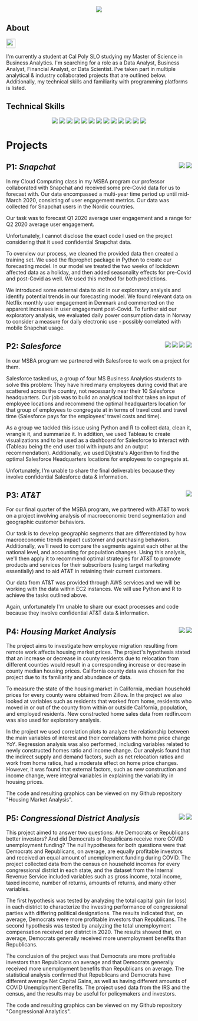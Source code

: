 <h1 align="center">
  <a href="https://git.io/typing-svg%22%3E">
    <img src="https://readme-typing-svg.herokuapp.com/?lines=Harrison+Pearce+Portfolio&center=true&size=25&color=0077b5%22%3E">
  </a>
</h1>


## About

<a href="https://www.linkedin.com/in/harrisonleepearce"> <img src="https://img.shields.io/badge/linkedin-%230077B5.svg?&style=for-the-badge&logo=linkedin&logoColor=white" height=25></a>

I'm currently a student at Cal Poly SLO studying my Master of Science in Business Analytics. I'm searching for a role as a Data Analyst, Business Analyst, Financial Analyst, or Data Scientist. I've taken part in multiple analytical & industry collaborated projects that are outlined below. Additionally, my technical skills and familiarity with programming platforms is listed. 

## Technical Skills
<p align='center'>
<img src="https://img.shields.io/badge/MySQL-005C84?style=for-the-badge&logo=mysql&logoColor=white" />
<img src="https://img.shields.io/badge/Python-FFD43B?style=for-the-badge&logo=python&logoColor=blue" />
<img src="https://img.shields.io/badge/R-276DC3?style=for-the-badge&logo=r&logoColor=white" />
<img src="https://img.shields.io/badge/Jupyter-F37626.svg?&style=for-the-badge&logo=Jupyter&logoColor=white" />
<img src="https://img.shields.io/badge/Tableau-E97627?style=for-the-badge&logo=Tableau&logoColor=white" /> 
<img src="https://img.shields.io/badge/PowerBI-F2C811?style=for-the-badge&logo=Power%20BI&logoColor=white" />
<img src="https://img.shields.io/badge/MongoDB-4EA94B?style=for-the-badge&logo=mongodb&logoColor=white" />
<img src="https://img.shields.io/badge/Colab-F9AB00?style=for-the-badge&logo=googlecolab&color=525252" />
<img src="https://img.shields.io/badge/Amazon_AWS-FF9900?style=for-the-badge&logo=amazonaws&logoColor=white" />
<img src="https://img.shields.io/badge/Google%20Analytics-E37400?style=for-the-badge&logo=google%20analytics&logoColor=white" />
<img src="https://img.shields.io/badge/Microsoft_Excel-217346?style=for-the-badge&logo=microsoft-excel&logoColor=white" />
<img src="https://img.shields.io/badge/Microsoft_Word-2B579A?style=for-the-badge&logo=microsoft-word&logoColor=white" />
<img src="https://img.shields.io/badge/Microsoft_PowerPoint-B7472A?style=for-the-badge&logo=microsoft-powerpoint&logoColor=white" />
</p>

# **Projects**

## P1: *Snapchat*  <img align="right" src="https://img.shields.io/badge/Python-FFD43B?style=for-the-badge&logo=python&logoColor=blue" /> <img align="right" src="https://img.shields.io/badge/Colab-F9AB00?style=for-the-badge&logo=googlecolab&color=525252" />

In my Cloud Computing class in my MSBA program our professor collaborated with Snapchat and received some pre-Covid data for us to forecast with. Our data encompassed a multi-year time period up until mid-March 2020, consisting of user engagement metrics. Our data was collected for Snapchat users in the Nordic countries.

Our task was to forecast Q1 2020 average user engagement and a range for Q2 2020 average user engagement. 

Unfortunately, I cannot disclose the exact code I used on the project considering that it used confidential Snapchat data. 

To overview our process, we cleaned the provided data then created a training set. We used the fbprophet package in Python to create our forecasting model. In our model we treated the two weeks of lockdown affected data as a holiday, and then added seasonality effects for pre-Covid and post-Covid as well. We used this method for both predictions. 

We introduced some external data to aid in our exploratory analysis and identify potential trends in our forecasting model. We found relevant data on Netflix monthly user engagement in Denmark and commented on the apparent increases in user engagement post-Covid. To further aid our exploratory analysis, we evaluated daily power consumption data in Norway to consider a measure for daily electronic use - possibly correlated with mobile Snapchat usage. 



## P2: *Salesforce* <img align="right" src="https://img.shields.io/badge/Python-FFD43B?style=for-the-badge&logo=python&logoColor=blue" /> <img align="right" src="https://img.shields.io/badge/Colab-F9AB00?style=for-the-badge&logo=googlecolab&color=525252" /> <img align="right" src="https://img.shields.io/badge/Tableau-E97627?style=for-the-badge&logo=Tableau&logoColor=white" /> <img align="right" src="https://img.shields.io/badge/R-276DC3?style=for-the-badge&logo=r&logoColor=white" />

In our MSBA program we partnered with Salesforce to work on a project for them.

Salesforce tasked us, a group of four MS Business Analytics students to solve this problem: They have hired many employees during covid that are scattered across the country, not necessarily near their 10 Salesforce headquarters. Our job was to build an analytical tool that takes an input of employee locations and recommend the optimal headquarters location for that group of employees to congregate at in terms of travel cost and travel time (Salesforce pays for the employees' travel costs and time). 

As a group we tackled this issue using Python and R to collect data, clean it, wrangle it, and summarize it. In addition, we used Tableau to create visualizations and to be used as a dashboard for Salesforce to interact with (Tableau being the end user tool with inputs and an output recommendation). Additionally, we used Dijkstra's Algorithm to find the optimal Salesforce Headquarters locations for employees to congregate at.  

Unfortunately, I'm unable to share the final deliverables because they involve confidential Salesforce data & information. 


## P3: *AT&T* <img align="right" src="https://img.shields.io/badge/Amazon_AWS-FF9900?style=for-the-badge&logo=amazonaws&logoColor=white" />

For our final quarter of the MSBA program, we partnered with AT&T to work on a project involving analysis of macroeconomic trend segmentation and geographic customer behaviors. 

Our task is to develop geographic segments that are differentiated by how macroeconomic trends impact customer and purchasing behaviors. Additionally, we'll need to compare the segments against each other at the national level, and accounting for population changes. Using this analysis, we'll then apply it to recommend optimal strategies for AT&T to promote products and services for their subscribers (using target marketing essentially) and to aid AT&T in retaining their current customers. 

Our data from AT&T was provided through AWS services and we will be working with the data within EC2 instances. We will use Python and R to achieve the tasks outlined above. 

Again, unfortunately I'm unable to share our exact processes and code because they involve confidential AT&T data & information. 



## P4: *Housing Market Analysis*  <img align="right" src="https://img.shields.io/badge/Python-FFD43B?style=for-the-badge&logo=python&logoColor=blue" /> <img align="right" src="https://img.shields.io/badge/Colab-F9AB00?style=for-the-badge&logo=googlecolab&color=525252" />

The project aims to investigate how employee migration resulting from remote work affects housing market prices. The project's hypothesis stated that an increase or decrease in county residents due to relocation from different counties would result in a corresponding increase or decrease in county median housing prices. California county data was chosen for the project due to its familiarity and abundance of data. 

To measure the state of the housing market in California, median household prices for every county were obtained from Zillow. In the project we also looked at variables such as residents that worked from home, residents who moved in or out of the county from within or outside California, population, and employed residents. New constructed home sales data from redfin.com was also used for exploratory analysis.

In the project we used correlation plots to analyze the relationship between the main variables of interest and their correlations with home price change YoY. Regression analysis was also performed, including variables related to newly constructed homes ratio and income change. Our analysis found that the indirect supply and demand factors, such as net relocation ratios and work from home ratios, had a moderate effect on home price changes. However, it was found that external factors, such as new construction and income change, were integral variables in explaining the variability in housing prices.

The code and resulting graphics can be viewed on my Github repository "Housing Market Analysis". 

## P5: *Congressional District Analysis*  <img align="right" src="https://img.shields.io/badge/Python-FFD43B?style=for-the-badge&logo=python&logoColor=blue" /> <img align="right" src="https://img.shields.io/badge/Colab-F9AB00?style=for-the-badge&logo=googlecolab&color=525252" />

This project aimed to answer two questions: Are Democrats or Republicans better investors? And did Democrats or Republicans receive more COVID unemployment funding? The null hypotheses for both questions were that Democrats and Republicans, on average, are equally profitable investors and received an equal amount of unemployment funding during COVID. The project collected data from the census on household incomes for every congressional district in each state, and the dataset from the Internal Revenue Service included variables such as gross income, total income, taxed income, number of returns, amounts of returns, and many other variables.

The first hypothesis was tested by analyzing the total capital gain (or loss) in each district to characterize the investing performance of congressional parties with differing political designations. The results indicated that, on average, Democrats were more profitable investors than Republicans. The second hypothesis was tested by analyzing the total unemployment compensation received per district in 2020. The results showed that, on average, Democrats generally received more unemployment benefits than Republicans.

The conclusion of the project was that Democrats are more profitable investors than Republicans on average and that Democrats generally received more unemployment benefits than Republicans on average. The statistical analysis confirmed that Republicans and Democrats have different average Net Capital Gains, as well as having different amounts of COVID Unemployment Benefits. The project used data from the IRS and the census, and the results may be useful for policymakers and investors. 

The code and resulting graphics can be viewed on my Github repository "Congressional Analytics". 
